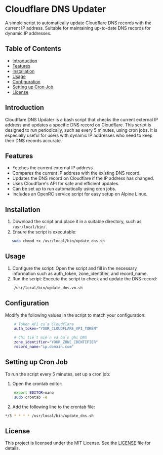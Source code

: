 # Cloudflare DNS Updater

A simple script to automatically update Cloudflare DNS records with the current IP address. Suitable for maintaining up-to-date DNS records for dynamic IP addresses.

## Table of Contents

- [Introduction](#introduction)
- [Features](#features)
- [Installation](#installation)
- [Usage](#usage)
- [Configuration](#configuration)
- [Setting up Cron Job](#setting-up-cron-job)
- [License](#license)

## Introduction

Cloudflare DNS Updater is a bash script that checks the current external IP address and updates a specific DNS record on Cloudflare. This script is designed to run periodically, such as every 5 minutes, using cron jobs. It is especially useful for users with dynamic IP addresses who need to keep their DNS records accurate.

## Features

- Fetches the current external IP address.
- Compares the current IP address with the existing DNS record.
- Updates the DNS record on Cloudflare if the IP address has changed.
- Uses Cloudflare's API for safe and efficient updates.
- Can be set up to run automatically using cron jobs.
- Includes an OpenRC service script for easy setup on Alpine Linux.

## Installation

1. Download the script and place it in a suitable directory, such as `/usr/local/bin/`.
2. Ensure the script is executable:
```sh
   sudo chmod +x /usr/local/bin/update_dns.sh
```
## Usage
1. Configure the script: Open the script and fill in the necessary information such as auth_token, zone_identifier, and record_name.
2. Run the script: Execute the script to check and update the DNS record:
```sh
    /usr/local/bin/update_dns.vn.sh
```
## Configuration
Modify the following values in the script to match your configuration:
```sh
    # Token API của Cloudflare
    auth_token="YOUR_CLOUDFLARE_API_TOKEN"

    # Chi tiết miền và bản ghi DNS
    zone_identifier="YOUR_ZONE_IDENTIFIER"
    record_name="ip.domain.com"
```
## Setting up Cron Job
To run the script every 5 minutes, set up a cron job:
1. Open the crontab editor:
```sh
    export EDITOR=nano
    sudo crontab -e
```
2. Add the following line to the crontab file:
```sh
*/5 * * * * /usr/local/bin/update_dns.sh
```
## License
This project is licensed under the MIT License. See the [LICENSE](https://github.com/haitnmt/ddns-cloudflare/blob/main/LICENSE) file for details.
